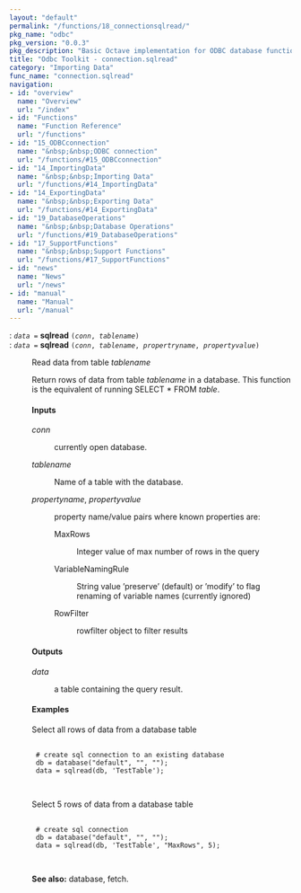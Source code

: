 ```yaml
---
layout: "default"
permalink: "/functions/18_connectionsqlread/"
pkg_name: "odbc"
pkg_version: "0.0.3"
pkg_description: "Basic Octave implementation for ODBC database functionality"
title: "Odbc Toolkit - connection.sqlread"
category: "Importing Data"
func_name: "connection.sqlread"
navigation:
- id: "overview"
  name: "Overview"
  url: "/index"
- id: "Functions"
  name: "Function Reference"
  url: "/functions"
- id: "15_ODBCconnection"
  name: "&nbsp;&nbsp;ODBC connection"
  url: "/functions/#15_ODBCconnection"
- id: "14_ImportingData"
  name: "&nbsp;&nbsp;Importing Data"
  url: "/functions/#14_ImportingData"
- id: "14_ExportingData"
  name: "&nbsp;&nbsp;Exporting Data"
  url: "/functions/#14_ExportingData"
- id: "19_DatabaseOperations"
  name: "&nbsp;&nbsp;Database Operations"
  url: "/functions/#19_DatabaseOperations"
- id: "17_SupportFunctions"
  name: "&nbsp;&nbsp;Support Functions"
  url: "/functions/#17_SupportFunctions"
- id: "news"
  name: "News"
  url: "/news"
- id: "manual"
  name: "Manual"
  url: "/manual"
---
```

<dl class="first-deftypefn">
<dt class="deftypefn" id="index-sqlread"><span class="category-def">: </span><span><code class="def-type"><var class="var">data</var> =</code> <strong class="def-name">sqlread</strong> <code class="def-code-arguments">(<var class="var">conn</var>, <var class="var">tablename</var>)</code><a class="copiable-link" href='#index-sqlread'></a></span></dt>
<dt class="deftypefnx def-cmd-deftypefn" id="index-sqlread-1"><span class="category-def">: </span><span><code class="def-type"><var class="var">data</var> =</code> <strong class="def-name">sqlread</strong> <code class="def-code-arguments">(<var class="var">conn</var>, <var class="var">tablename</var>, <var class="var">propertryname</var>, <var class="var">propertyvalue</var>)</code><a class="copiable-link" href='#index-sqlread-1'></a></span></dt>
<dd><p>Read data from table <var class="var">tablename</var>
</p>
<p>Return rows of data from table <var class="var">tablename</var> in a database.
 This function is the equivalent of running SELECT * FROM <var class="var">table</var>.
</p>
<h4 class="subsubheading" id="Inputs">Inputs</h4>
<dl class="table">
<dt><var class="var">conn</var></dt>
<dd><p>currently open database.
 </p></dd>
<dt><var class="var">tablename</var></dt>
<dd><p>Name of a table with the database.
 </p></dd>
<dt><var class="var">propertyname</var>, <var class="var">propertyvalue</var></dt>
<dd><p>property name/value pairs where known properties are:
  </p><dl class="table">
<dt>MaxRows</dt>
<dd><p>Integer value of max number of rows in the query
  </p></dd>
<dt>VariableNamingRule</dt>
<dd><p>String value &rsquo;preserve&rsquo; (default) or &rsquo;modify&rsquo; to flag renaming of variable names (currently ignored)
  </p></dd>
<dt>RowFilter</dt>
<dd><p>rowfilter object to filter results
  </p></dd>
</dl>
</dd>
</dl>

<h4 class="subsubheading" id="Outputs">Outputs</h4>
<dl class="table">
<dt><var class="var">data</var></dt>
<dd><p>a table containing the query result.
 </p></dd>
</dl>

<h4 class="subsubheading" id="Examples">Examples</h4>
<p>Select all rows of data from a database table
 </p><div class="example">
<pre class="example-preformatted"> <code class="code">
 # create sql connection to an existing database
 db = database(&quot;default&quot;, &quot;&quot;, &quot;&quot;);
 data = sqlread(db, 'TestTable');
 </code>
 </pre></div>

<p>Select 5 rows of data from a database table
 </p><div class="example">
<pre class="example-preformatted"> <code class="code">
 # create sql connection
 db = database(&quot;default&quot;, &quot;&quot;, &quot;&quot;);
 data = sqlread(db, 'TestTable', &quot;MaxRows&quot;, 5);
 </code>
 </pre></div>


<p><strong class="strong">See also:</strong> database, fetch.
 </p></dd></dl>